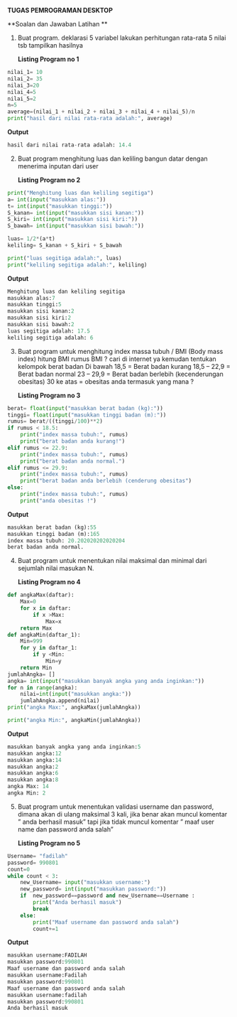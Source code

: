 **TUGAS PEMROGRAMAN DESKTOP**

**Soalan dan Jawaban Latihan **

1. Buat program. deklarasi 5 variabel lakukan perhitungan rata-rata 5 nilai tsb tampilkan hasilnya 

   **Listing Program no 1**

```python
nilai_1= 10
nilai_2= 35
nilai_3=20
nilai_4=5
nilai_5=2
n=5
average=(nilai_1 + nilai_2 + nilai_3 + nilai_4 + nilai_5)/n
print("hasil dari nilai rata-rata adalah:", average)

```

**Output**

```python
hasil dari nilai rata-rata adalah: 14.4
```

2. Buat program menghitung luas dan keliling bangun datar dengan menerima inputan dari user 

   **Listing Program no 2**

```python
print("Menghitung luas dan keliling segitiga")
a= int(input("masukkan alas:"))
t= int(input("masukkan tinggi:"))
S_kanan= int(input("masukkan sisi kanan:"))
S_kiri= int(input("masukkan sisi kiri:"))
S_bawah= int(input("masukkan sisi bawah:"))

luas= 1/2*(a*t)
keliling= S_kanan + S_kiri + S_bawah

print("luas segitiga adalah:", luas)
print("keliling segitiga adalah:", keliling)

```

**Output**

```python
Menghitung luas dan keliling segitiga
masukkan alas:7
masukkan tinggi:5
masukkan sisi kanan:2
masukkan sisi kiri:2
masukkan sisi bawah:2
luas segitiga adalah: 17.5
keliling segitiga adalah: 6
```

3. Buat program untuk menghitung index massa tubuh / BMI (Body mass index) hitung BMI rumus BMI ? cari di internet ya kemudan tentukan kelompok berat badan Di bawah 18,5 = Berat badan kurang 18,5 – 22,9 = Berat badan normal 23 – 29,9 = Berat badan berlebih (kecenderungan obesitas) 30 ke atas = obesitas anda termasuk yang mana ?

   **Listing Program no 3**

```python
berat= float(input("masukkan berat badan (kg):"))
tinggi= float(input("masukkan tinggi badan (m):"))
rumus= berat/((tinggi/100)**2)
if rumus < 18.5:
    print("index massa tubuh:", rumus)
    print("berat badan anda kurang!")
elif rumus <= 22.9:
    print("index massa tubuh:", rumus)
    print("berat badan anda normal.")
elif rumus <= 29.9:
    print("index massa tubuh:", rumus)
    print("berat badan anda berlebih (cenderung obesitas")
else:
    print("index massa tubuh:", rumus)
    print("anda obesitas !")
```

**Output**

```python
masukkan berat badan (kg):55
masukkan tinggi badan (m):165
index massa tubuh: 20.202020202020204
berat badan anda normal.
```

4. Buat program untuk menentukan nilai maksimal dan minimal dari sejumlah nilai masukan N.

   **Listing Program no 4**

```python
def angkaMax(daftar):
    Max=0
    for x in daftar:
        if x >Max:
            Max=x
    return Max
def angkaMin(daftar_1):
    Min=999
    for y in daftar_1:
        if y <Min:
            Min=y
    return Min
jumlahAngka= []
angka= int(input("masukkan banyak angka yang anda inginkan:"))
for n in range(angka):
    nilai=int(input("masukkan angka:"))
    jumlahAngka.append(nilai)
print("angka Max:", angkaMax(jumlahAngka))

print("angka Min:", angkaMin(jumlahAngka))
```

**Output**

```python
masukkan banyak angka yang anda inginkan:5
masukkan angka:12
masukkan angka:14
masukkan angka:2
masukkan angka:6
masukkan angka:8
angka Max: 14
angka Min: 2
```

5. Buat program untuk menentukan validasi username dan password, dimana akan di ulang maksimal 3 kali, jika benar akan muncul komentar ” anda berhasil masuk” tapi jika tidak muncul komentar ” maaf user name dan password anda salah”

   **Listing Program no 5**

```python
Username= "fadilah"
password= 990801
count=0
while count < 3:
    new_Username= input("masukkan username:")
    new_password= int(input("masukkan password:"))
    if  new_password==password and new_Username==Username : 
        print("Anda berhasil masuk")
        break
    else:
        print("Maaf username dan password anda salah")
        count+=1

```

**Output**

```python
masukkan username:FADILAH
masukkan password:990801
Maaf username dan password anda salah
masukkan username:Fadilah
masukkan password:990801
Maaf username dan password anda salah
masukkan username:fadilah
masukkan password:990801
Anda berhasil masuk
```

